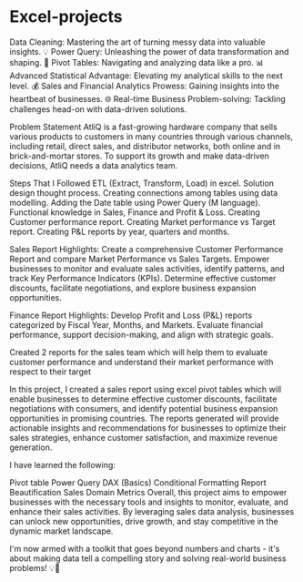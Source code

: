 # Excel-projects
Data Cleaning: Mastering the art of turning messy data into valuable insights. 💡 Power Query: Unleashing the power of data transformation and shaping. 🔄 Pivot Tables: Navigating and analyzing data like a pro. 📊 Advanced Statistical Advantage: Elevating my analytical skills to the next level. 💰 Sales and Financial Analytics Prowess: Gaining insights into the heartbeat of businesses. 🌐 Real-time Business Problem-solving: Tackling challenges head-on with data-driven solutions.

Problem Statement AtliQ is a fast-growing hardware company that sells various products to customers in many countries through various channels, including retail, direct sales, and distributor networks, both online and in brick-and-mortar stores. To support its growth and make data-driven decisions, AtliQ needs a data analytics team.

Steps That I Followed ETL (Extract, Transform, Load) in excel. Solution design thought process. Creating connections among tables using data modelling. Adding the Date table using Power Query (M language). Functional knowledge in Sales, Finance and Profit & Loss. Creating Customer performance report. Creating Market performance vs Target report. Creating P&L reports by year, quarters and months.

Sales Report Highlights: Create a comprehensive Customer Performance Report and compare Market Performance vs Sales Targets. Empower businesses to monitor and evaluate sales activities, identify patterns, and track Key Performance Indicators (KPIs). Determine effective customer discounts, facilitate negotiations, and explore business expansion opportunities.

Finance Report Highlights: Develop Profit and Loss (P&L) reports categorized by Fiscal Year, Months, and Markets. Evaluate financial performance, support decision-making, and align with strategic goals.

Created 2 reports for the sales team which will help them to evaluate customer performance and understand their market performance with respect to their target

In this project, I created a sales report using excel pivot tables which will enable businesses to determine effective customer discounts, facilitate negotiations with consumers, and identify potential business expansion opportunities in promising countries. The reports generated will provide actionable insights and recommendations for businesses to optimize their sales strategies, enhance customer satisfaction, and maximize revenue generation.

I have learned the following:

Pivot table
Power Query
DAX (Basics)
Conditional Formatting
Report Beautification
Sales Domain Metrics
Overall, this project aims to empower businesses with the necessary tools and insights to monitor, evaluate, and enhance their sales activities. By leveraging sales data analysis, businesses can unlock new opportunities, drive growth, and stay competitive in the dynamic market landscape.

I'm now armed with a toolkit that goes beyond numbers and charts - it's about making data tell a compelling story and solving real-world business problems! 💡💼
